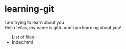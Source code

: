 # learning-git
I am trying to learn about you
<br>
Hello fellas, my name is gittu and i am learning about you!
<ul>
List of files
<li> Index.html</li>
</ul>